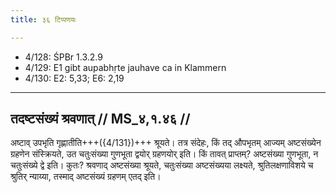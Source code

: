 ```yaml
---
title: ३६ टिप्पणयः

---
```

- 4/128: ŚPBr 1.3.2.9
- 4/129: E1 gibt aupabhṛte jauhave ca in Klammern
- 4/130: E2: 5,33; E6: 2,19

____________________________________________


## तदष्टसंख्यं श्रवणात् // MS_४,१.४६ //

अष्टाव् उपभृति गृह्णातीति+++({4/131})+++ श्रूयते। तत्र संदेहः, किं तद् औपभृतम् आज्यम् अष्टसंख्येन ग्रहणेन संस्क्रियते, उत चतुःसंख्या गुणभूता द्वयोर् ग्रहणयोर् इति। किं तावत् प्राप्तम्? अष्टसंख्या गुणभूता, न चतुःसंख्ये द्वे इति। कुतः? श्रवणाद् अष्टसंख्या श्रूयते, चतुःसंख्या अष्टसंख्यया लक्ष्यते, श्रुतिलक्षणाविशये च श्रुतिर् न्याय्या, तस्माद् अष्टसंख्यं ग्रहणम् एतद् इति।
